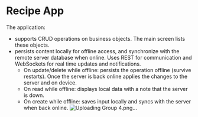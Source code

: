 
# Recipe App
The application:
- supports CRUD operations on business objects. The main screen lists these objects.
- persists content locally for offline access, and synchronize with the remote server database when online. Uses REST for communication and WebSockets for real time updates and notifications.
    - On update/delete while offline: persists the operation offline (survive restarts). Once the server is back online applies the changes to the server and on device.
    - On read while offline: displays local data with a note that the server is down.
    - On create while offline: saves input locally and syncs with the server when back online.
![Uploading Group 4.png…]()
